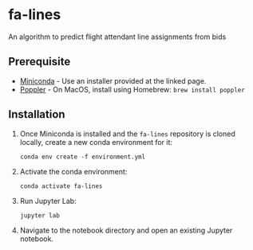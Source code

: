 # fa-lines

An algorithm to predict flight attendant line assignments from bids

## Prerequisite

  * [Miniconda](https://docs.conda.io/en/latest/miniconda.html) - Use an installer provided at the linked page.
  * [Poppler](https://poppler.freedesktop.org/) - On MacOS, install using Homebrew: `brew install poppler`

## Installation

  1. Once Miniconda is installed and the `fa-lines` repository is cloned locally,
     create a new conda environment for it:
     
     `conda env create -f environment.yml`
     
  2. Activate the conda environment:
  
     `conda activate fa-lines`
     
  3. Run Jupyter Lab:
  
     `jupyter lab`
     
  4. Navigate to the notebook directory and open an existing Jupyter notebook.

